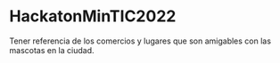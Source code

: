 # HackatonMinTIC2022
Tener referencia de los comercios y lugares que son amigables con las mascotas en la ciudad.
